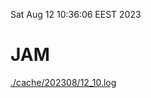 Sat Aug 12 10:36:06 EEST 2023
# JAM
<a href='./cache/202308/12_10.log'>./cache/202308/12_10.log</a>
